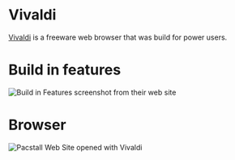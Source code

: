 # Vivaldi
[Vivaldi](https://vivaldi.com/) is a freeware web browser that was build for power users.

# Build in features
![Build in Features screenshot from their web site](https://postimg.cc/D8b2pXTj)

# Browser
![Pacstall Web Site opened with Vivaldi](https://postimg.cc/xXD9w1j0)